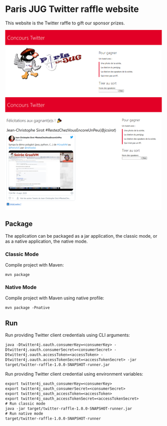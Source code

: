 # Paris JUG Twitter raffle website

This website is the Twitter raffle to gift our sponsor prizes.

<img src="resources/home.png" raw="true" alt="homepage">
<img src="resources/winner.png" raw="true" alt="showing a winner">

## Package

The application can be packaged as a jar application, the classic mode, or as a native application, the native mode.

### Classic Mode

Compile project with Maven:

```shell
mvn package
```

### Native Mode

Compile project with Maven using native profile:

```shell
mvn package -Pnative
```

## Run

Run providing Twitter client credentials using CLI arguments:

```shell
java -Dtwitter4j.oauth.consumerKey=<consumerKey> -Dtwitter4j.oauth.consumerSecret=<consumerSecret> -Dtwitter4j.oauth.accessToken=<accessToken> -Dtwitter4j.oauth.accessTokenSecret=<accessTokenSecret> -jar target/twitter-raffle-1.0.0-SNAPSHOT-runner.jar
```

Run providing Twitter client credential using environment variables:

```shell
export twitter4j_oauth_consumerKey=<consumerKey>
export twitter4j_oauth_consumerSecret=<consumerSecret>
export twitter4j_oauth_accessToken=<accessToken>
export twitter4j_oauth_accessTokenSecret=<accessTokenSecret>
# Run classic mode
java -jar target/twitter-raffle-1.0.0-SNAPSHOT-runner.jar
# Run native mode
target/twitter-raffle-1.0.0-SNAPSHOT-runner
```
